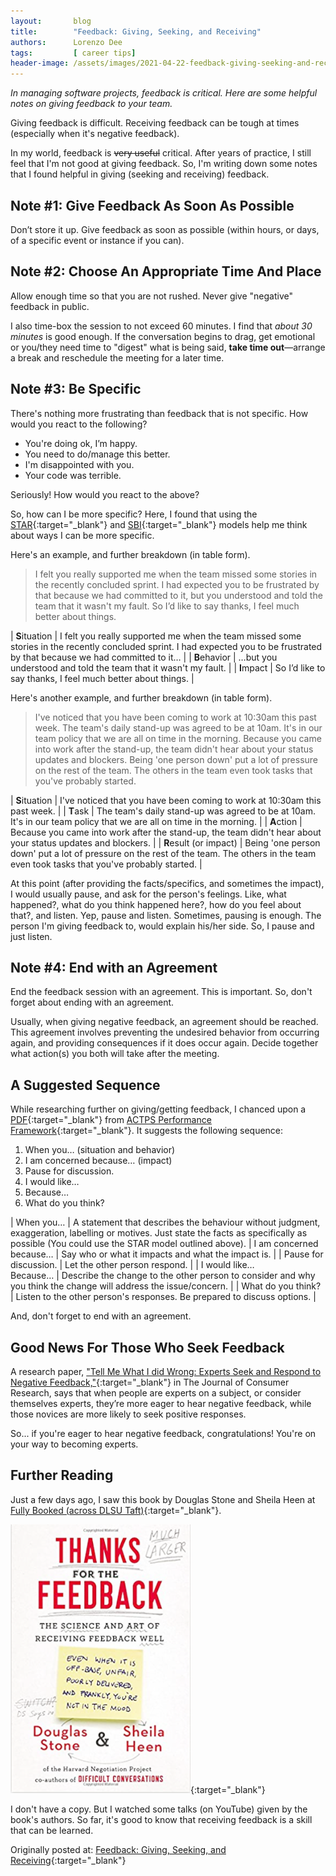 ```yaml
---
layout:       blog
title:        "Feedback: Giving, Seeking, and Receiving"
authors:      Lorenzo Dee
tags:         [ career tips]
header-image: /assets/images/2021-04-22-feedback-giving-seeking-and-receiving/FeedbackGivingSeekingAndReceiving.png
---
```


*In managing software projects, feedback is critical. Here are some helpful notes on giving feedback to your team.*

Giving feedback is difficult. Receiving feedback can be tough at times (especially when it's negative feedback).

In my world, feedback is ~~very useful~~ critical. After years of practice, I still feel that I'm not good at giving feedback. So, I'm writing down some notes that I found helpful in giving (seeking and receiving) feedback.

## Note #1: Give Feedback As Soon As Possible

Don’t store it up. Give feedback as soon as possible (within hours, or days, of a specific event or instance if you can).

## Note #2: Choose An Appropriate Time And Place

Allow enough time so that you are not rushed. Never give "negative" feedback in public.

I also time-box the session to not exceed 60 minutes. I find that *about 30 minutes* is good enough. If the conversation begins to drag, get emotional or you/they need time to "digest" what is being said, **take time out**—arrange a break and reschedule the meeting for a later time.

## Note #3: Be Specific

There's nothing more frustrating than feedback that is not specific. How would you react to the following?

- You're doing ok, I’m happy.
- You need to do/manage this better.
- I'm disappointed with you.
- Your code was terrible.

Seriously! How would you react to the above?

So, how can I be more specific? Here, I found that using the [STAR](https://en.wikipedia.org/wiki/Situation,_task,_action,_result){:target="_blank"} and [SBI](https://www.google.com.ph/search?q=sbi+situation+behaviour+impact){:target="_blank"} models help me think about ways I can be more specific.

Here's an example, and further breakdown (in table form).

> I felt you really supported me when the team missed some stories in the recently concluded sprint. I had expected you to be frustrated by that because we had committed to it, but you understood and told the team that it wasn't my fault. So I’d like to say thanks, I feel much better about things.

| **S**ituation | I felt you really supported me when the team missed some stories in the recently concluded sprint. I had expected you to be frustrated by that because we had committed to it&hellip; |
| **B**ehavior  | &hellip;but you understood and told the team that it wasn't my fault. |
| **I**mpact    | So I’d like to say thanks, I feel much better about things.           |

Here's another example, and further breakdown (in table form).

> I've noticed that you have been coming to work at 10:30am this past week. The team's daily stand-up was agreed to be at 10am. It's in our team policy that we are all on time in the morning. Because you came into work after the stand-up, the team didn't hear about your status updates and blockers. Being 'one person down' put a lot of pressure on the rest of the team. The others in the team even took tasks that you've probably started.

| **S**ituation | I've noticed that you have been coming to work at 10:30am this past week. |
| **T**ask      | The team's daily stand-up was agreed to be at 10am. It's in our team policy that we are all on time in the morning. |
| **A**ction    | Because you came into work after the stand-up, the team didn't hear about your status updates and blockers. |
| **R**esult (or impact) | Being 'one person down' put a lot of pressure on the rest of the team. The others in the team even took tasks that you've probably started. |

At this point (after providing the facts/specifics, and sometimes the impact), I would usually pause, and ask for the person's feelings. Like, what happened?, what do you think happened here?, how do you feel about that?, and listen. Yep, pause and listen. Sometimes, pausing is enough. The person I'm giving feedback to, would explain his/her side. So, I pause and just listen.

## Note #4: End with an Agreement

End the feedback session with an agreement. This is important. So, don't forget about ending with an agreement.

Usually, when giving negative feedback, an agreement should be reached. This agreement involves preventing the undesired behavior from occurring again, and providing consequences if it does occur again. Decide together what action(s) you both will take after the meeting.

## A Suggested Sequence

While researching further on giving/getting feedback, I chanced upon a [PDF](http://www.cmd.act.gov.au/__data/assets/pdf_file/0003/463728/art_feedback.pdf){:target="_blank"} from [ACTPS Performance Framework](https://www.cmtedd.act.gov.au/governance/public/performance){:target="_blank"}. It suggests the following sequence:

1. When you… (situation and behavior)
2. I am concerned because… (impact)
3. Pause for discussion.
4. I would like…
5. Because…
6. What do you think?

| When you&hellip; | A statement that describes the behaviour without judgment, exaggeration, labelling or motives. Just state the facts as specifically as possible (You could use the STAR model outlined above).
| I am concerned because&hellip;           | Say who or what it impacts and what the impact is. |
| Pause for discussion.                    | Let the other person respond.                      |
| I would like&hellip; <br>Because&hellip; | Describe the change to the other person to consider and why you think the change will address the issue/concern. |
| What do you think?                       | Listen to the other person's responses. Be prepared to discuss options. |

And, don't forget to end with an agreement.

## Good News For Those Who Seek Feedback

A research paper, ["Tell Me What I did Wrong: Experts Seek and Respond to Negative Feedback,"](https://www.mendeley.com/catalogue/d0b62880-8ec1-3bc8-9d85-5ba42d1a6152/){:target="_blank"} in The Journal of Consumer Research, says that when people are experts on a subject, or consider themselves experts, they’re more eager to hear negative feedback, while those novices are more likely to seek positive responses.

So... if you're eager to hear negative feedback, congratulations! You're on your way to becoming experts.

## Further Reading

Just a few days ago, I saw this book by Douglas Stone and Sheila Heen at [Fully Booked (across DLSU Taft)](https://www.fullybookedonline.com/our-stores/){:target="_blank"}.

[![Thanks for the Feedback: The Science and Art of Receiving Feedback Well](/assets/images/2021-04-22-feedback-giving-seeking-and-receiving/thanksforthefeedback.png "Thanks for the Feedback: The Science and Art of Receiving Feedback Well")](https://www.amazon.com/Thanks-Feedback-Science-Receiving-Well/dp/0670014664){:target="_blank"}

I don't have a copy. But I watched some talks (on YouTube) given by the book's authors. So far, it's good to know that receiving feedback is a skill that can be learned.

Originally posted at: [Feedback: Giving, Seeking, and Receiving](https://lorenzo-dee.blogspot.com/2014/04/feedback-giving-seeking-and-receiving.html){:target="_blank"}

